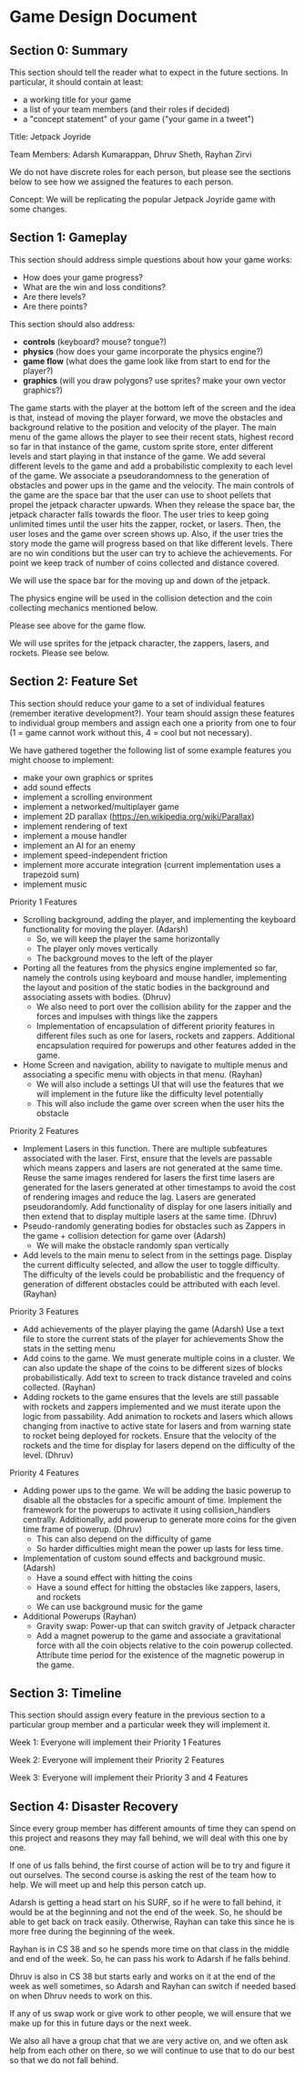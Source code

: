 # Game Design Document

## Section 0: Summary
This section should tell the reader what to expect in the future sections.  In particular, it should contain at least:
- a working title for your game
- a list of your team members (and their roles if decided)
- a "concept statement" of your game ("your game in a tweet")

Title: Jetpack Joyride

Team Members: Adarsh Kumarappan, Dhruv Sheth, Rayhan Zirvi

We do not have discrete roles for each person, but please see the sections below to see how we assigned the features to each person.

Concept: We will be replicating the popular Jetpack Joyride game with some changes.

## Section 1: Gameplay
This section should address simple questions about how your game works:
- How does your game progress?
- What are the win and loss conditions?
- Are there levels?
- Are there points?

This section should also address:
- **controls** (keyboard? mouse? tongue?)
- **physics** (how does your game incorporate the physics engine?)
- **game flow** (what does the game look like from start to end for the player?)
- **graphics** (will you draw polygons? use sprites? make your own vector graphics?)

The game starts with the player at the bottom left of the screen and the idea is that, instead of moving the player forward, we move the obstacles and background relative to the position and velocity of the player. The main menu of the game allows the player to see their recent stats, highest record so far in that instance of the game, custom sprite store, enter different levels and start playing in that instance of the game. We add several different levels to the game and add a probabilistic complexity to each level of the game. We associate a pseudorandomness to the generation of obstacles and power ups in the game and the velocity. The main controls of the game are the space bar that the user can use to shoot pellets that propel the jetpack character upwards. When they release the space bar, the jetpack character falls towards the floor. The user tries to keep going unlimited times until the user hits the zapper, rocket, or lasers. Then, the user loses and the game over screen shows up. Also, if the user tries the story mode the game will progress based on that like different levels. There are no win conditions but the user can try to achieve the achievements. For point we keep track of number of coins collected and distance covered.

We will use the space bar for the moving up and down of the jetpack.

The physics engine will be used in the collision detection and the coin collecting mechanics mentioned below.

Please see above for the game flow.

We will use sprites for the jetpack character, the zappers, lasers, and rockets. Please see below.


## Section 2: Feature Set
This section should reduce your game to a set of individual features (remember iterative development?).  Your team should
assign these features to individual group members and assign each one a priority from one to four (1 = game cannot work without this, 4 = cool but not necessary).

We have gathered together the following list of some example features you might choose to implement:
- make your own graphics or sprites
- add sound effects
- implement a scrolling environment
- implement a networked/multiplayer game
- implement 2D parallax (https://en.wikipedia.org/wiki/Parallax)
- implement rendering of text
- implement a mouse handler
- implement an AI for an enemy
- implement speed-independent friction
- implement more accurate integration (current implementation uses a trapezoid sum)
- implement music

Priority 1 Features

- Scrolling background, adding the player, and implementing the keyboard functionality for moving the player. (Adarsh)
    - So, we will keep the player the same horizontally
    - The player only moves vertically
    - The background moves to the left of the player
- Porting all the features from the physics engine implemented so far, namely the controls using keyboard and mouse handler, implementing the layout and position of the static bodies in the background and associating assets with bodies. (Dhruv)
    - We also need to port over the collision ability for the zapper and the forces and impulses with things like the zappers
    - Implementation of encapsulation of different priority features in different files such as one for lasers, rockets and zappers. Additional encapsulation required for powerups and other features added in the game.
- Home Screen and navigation, ability to navigate to multiple menus and associating a specific menu with objects in that menu. (Rayhan)
    - We will also include a settings UI that will use the features that we will implement in the future like the difficulty level potentially
    - This will also include the game over screen when the user hits the obstacle


Priority 2 Features

- Implement Lasers in this function. There are multiple subfeatures associated with the laser. First, ensure that the levels are passable which means zappers and lasers are not generated at the same time. Reuse the same images rendered for lasers the first time lasers are generated for the lasers generated at other timestamps to avoid the cost of rendering images and reduce the lag. Lasers are generated pseudorandomly. Add functionality of display for one lasers initially and then extend that to display multiple lasers at the same time. (Dhruv)
- Pseudo-randomly generating bodies for obstacles such as Zappers in the game + collision detection for game over (Adarsh)
    - We will make the obstacle randomly span vertically
- Add levels to the main menu to select from in the settings page. Display the current difficulty selected, and allow the user to toggle difficulty. The difficulty of the levels could be probabilistic and the frequency of generation of different obstacles could be attributed with each level. (Rayhan)

Priority 3 Features

- Add achievements of the player playing the game (Adarsh)
Use a text file to store the current stats of the player for achievements
Show the stats in the setting menu
- Add coins to the game. We must generate multiple coins in a cluster. We can also update the shape of the coins to be different sizes of blocks probabilistically. Add text to screen to track distance traveled and coins collected. (Rayhan)
- Adding rockets to the game ensures that the levels are still passable with rockets and zappers implemented and we must iterate upon the logic from passability. Add animation to rockets and lasers which allows changing from inactive to active state for lasers and from warning state to rocket being deployed for rockets. Ensure that the velocity of the rockets and the time for display for lasers depend on the difficulty of the level. (Dhruv)

Priority 4 Features
- Adding power ups to the game. We will be adding the basic powerup to disable all the obstacles for a specific amount of time. Implement the framework for the powerups to activate it using collision_handlers centrally. Additionally, add powerup to generate more coins for the given time frame of powerup. (Dhruv)
    - This can also depend on the difficulty of game
    - So harder difficulties might mean the power up lasts for less time.
- Implementation of custom sound effects and background music. (Adarsh)
    - Have a sound effect with hitting the coins
    - Have a sound effect for hitting the obstacles like zappers, lasers, and rockets
    - We can use background music for the game
- Additional Powerups (Rayhan)
    - Gravity swap: Power-up that can switch gravity of Jetpack character
    - Add a magnet powerup to the game and associate a gravitational force with all the coin objects relative to the coin powerup collected. Attribute time period for the existence of the magnetic powerup in the game.

## Section 3: Timeline
This section should assign every feature in the previous section to a particular group member and a particular week they will implement it.

Week 1: 
Everyone will implement their Priority 1 Features

Week 2: 
Everyone will implement their Priority 2 Features

Week 3: 
Everyone will implement their Priority 3 and 4 Features

## Section 4: Disaster Recovery
Since every group member has different amounts of time they can spend on this project and reasons they may fall behind, we will deal with this one by one.

If one of us falls behind, the first course of action will be to try and figure it out ourselves. The second course is asking the rest of the team how to help. We will meet up and help this person catch up.

Adarsh is getting a head start on his SURF, so if he were to fall behind, it would be at the beginning and not the end of the week. So, he should be able to get back on track easily. Otherwise, Rayhan can take this since he is more free during the beginning of the week.

Rayhan is in CS 38 and so he spends more time on that class in the middle and end of the week. So, he can pass his work to Adarsh if he falls behind.

Dhruv is also in CS 38 but starts early and works on it at the end of the week as well sometimes, so Adarsh and Rayhan can switch if needed based on when Dhruv needs to work on this.

If any of us swap work or give work to other people, we will ensure that we make up for this in future days or the next week.

We also all have a group chat that we are very active on, and we often ask help from each other on there, so we will continue to use that to do our best so that we do not fall behind.

